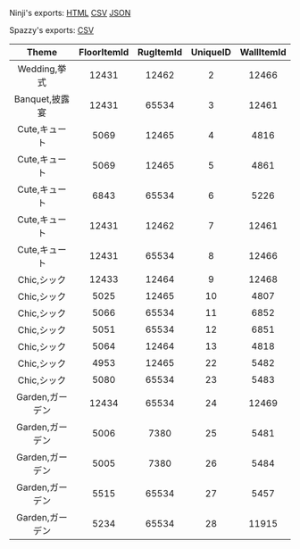 Ninji's exports: [HTML](https://wuffs.org/acnh/bcsv_140/html/JuneBrideWallFloor.html) [CSV](https://wuffs.org/acnh/bcsv_140/csv/JuneBrideWallFloor.csv) [JSON](https://wuffs.org/acnh/bcsv_140/json/JuneBrideWallFloor.json)

Spazzy's exports: [CSV](JSON)

| Theme | FloorItemId | RugItemId | UniqueID | WallItemId |
|:--:|:--:|:--:|:--:|:--:|
| Wedding,挙式 | 12431 | 12462 | 2 | 12466 | 
| Banquet,披露宴 | 12431 | 65534 | 3 | 12461 | 
| Cute,キュート | 5069 | 12465 | 4 | 4816 | 
| Cute,キュート | 5069 | 12465 | 5 | 4861 | 
| Cute,キュート | 6843 | 65534 | 6 | 5226 | 
| Cute,キュート | 12431 | 12462 | 7 | 12461 | 
| Cute,キュート | 12431 | 65534 | 8 | 12466 | 
| Chic,シック | 12433 | 12464 | 9 | 12468 | 
| Chic,シック | 5025 | 12465 | 10 | 4807 | 
| Chic,シック | 5066 | 65534 | 11 | 6852 | 
| Chic,シック | 5051 | 65534 | 12 | 6851 | 
| Chic,シック | 5064 | 12464 | 13 | 4818 | 
| Chic,シック | 4953 | 12465 | 22 | 5482 | 
| Chic,シック | 5080 | 65534 | 23 | 5483 | 
| Garden,ガーデン | 12434 | 65534 | 24 | 12469 | 
| Garden,ガーデン | 5006 | 7380 | 25 | 5481 | 
| Garden,ガーデン | 5005 | 7380 | 26 | 5484 | 
| Garden,ガーデン | 5515 | 65534 | 27 | 5457 | 
| Garden,ガーデン | 5234 | 65534 | 28 | 11915 | 

